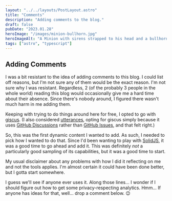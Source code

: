 ```yaml
---
layout: "../../layouts/PostLayout.astro"
title: "Comments"
description: "Adding comments to the blog."
draft: false
pubDate: "2023.01.28"
heroImage: "/images/minion-bullhorn.jpg"
heroImageAlt: "A Minion with sirens strapped to his head and a bullhorn. Caption reads, HELLO, HELLO, HELLO IS THERE ANYBODY OUT THERE"
tags: ["astro", "typescript"]
---
```


## Adding Comments

I was a bit resistant to the idea of adding comments to this blog. I could list off reasons, but I'm not sure any of them would be the exact reason. I'm not sure why I was resistant. Regardless, 2 (of the probably 3 people in the whole world) reading this blog would occasionally give me a hard time about their absence. Since there's nobody around, I figured there wasn't much harm in me adding them.

Keeping with trying to do things around here for free, I opted to go with [giscus](https://giscus.app/). (I also considered [utterances](https://utteranc.es/), opting for giscus simply because it uses [GitHub Discussions](https://docs.github.com/en/discussions) rather than [GitHub Issues](https://docs.github.com/en/issues), and that felt right.)

So, this was the first dynamic content I wanted to add. As such, I needed to pick how I wanted to do that. Since I'd been wanting to play with [SolidJS](https://www.solidjs.com/), it was a good time to go ahead and add it. This was definitely *not* a particularly good sampling of its capabilities, but it was a good time to start.

My usual disclaimer about any problems with how I did it reflecting on me and not the tools applies. I'm almost certain it could have been done better, but I gotta start somewhere.

I guess we'll see if anyone ever uses it. Along those lines... I wonder if I should figure out how to get some privacy-respecting analytics. Hmm... If anyone has ideas for that, well... drop a comment below. 😉